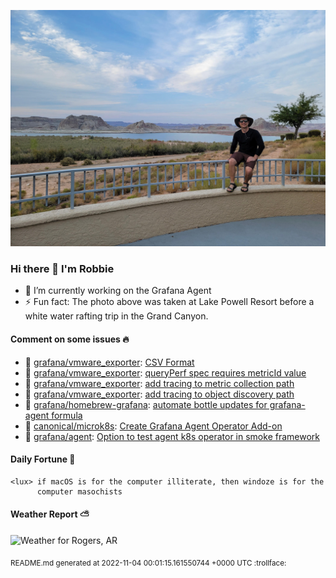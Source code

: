 
![Photo of Robbie Lankford](https://github.com/rlankfo/rlankfo/blob/main/20210812_183004_Robbie_Lankford-Medium.jpg?raw=true)

### Hi there 👋 I'm Robbie
- 🔭 I’m currently working on the Grafana Agent
- ⚡ Fun fact: The photo above was taken at Lake Powell Resort before a white water rafting trip in the Grand Canyon.

#### Comment on some issues :fire:
* :call_me_hand: [grafana/vmware_exporter](https://github.com/grafana/vmware_exporter): [CSV Format](https://github.com/grafana/vmware_exporter/issues/32)
* :call_me_hand: [grafana/vmware_exporter](https://github.com/grafana/vmware_exporter): [queryPerf spec requires metricId value](https://github.com/grafana/vmware_exporter/issues/21)
* :call_me_hand: [grafana/vmware_exporter](https://github.com/grafana/vmware_exporter): [add tracing to metric collection path](https://github.com/grafana/vmware_exporter/issues/17)
* :call_me_hand: [grafana/vmware_exporter](https://github.com/grafana/vmware_exporter): [add tracing to object discovery path](https://github.com/grafana/vmware_exporter/issues/16)
* :call_me_hand: [grafana/homebrew-grafana](https://github.com/grafana/homebrew-grafana): [automate bottle updates for grafana-agent formula](https://github.com/grafana/homebrew-grafana/issues/25)
* :call_me_hand: [canonical/microk8s](https://github.com/canonical/microk8s): [Create Grafana Agent Operator Add-on](https://github.com/canonical/microk8s/issues/2743)
* :call_me_hand: [grafana/agent](https://github.com/grafana/agent): [Option to test agent k8s operator in smoke framework](https://github.com/grafana/agent/issues/1070)

#### Daily Fortune :crescent_moon:

```
<lux> if macOS is for the computer illiterate, then windoze is for the
      computer masochists
```

#### Weather Report :partly_sunny:
![Weather for Rogers, AR](https://wttr.in/Rogers,%20AR_nFqp_background=0d1117.png?u)

<sub>README.md generated at 2022-11-04 00:01:15.161550744 +0000 UTC :trollface:</sub>
